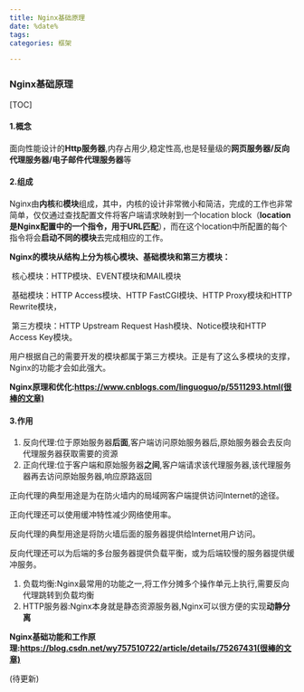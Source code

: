 ```yaml
---
title: Nginx基础原理
date: %date%
tags: 
categories: 框架

---
```




### Nginx基础原理 ###

[TOC]

#### 1.概念 ####

面向性能设计的**Http服务器**,内存占用少,稳定性高,也是轻量级的**网页服务器/反向代理服务器/电子邮件代理服务器**等

#### 2.组成 ####

Nginx由**内核**和**模块**组成，其中，内核的设计非常微小和简洁，完成的工作也非常简单，仅仅通过查找配置文件将客户端请求映射到一个location block（**location是Nginx配置中的一个指令，用于URL匹配**），而在这个location中所配置的每个指令将会**启动不同的模块**去完成相应的工作。

**Nginx的模块从结构上分为核心模块、基础模块和第三方模块：**

​	核心模块：HTTP模块、EVENT模块和MAIL模块

​	基础模块：HTTP Access模块、HTTP FastCGI模块、HTTP Proxy模块和HTTP Rewrite模块，

​	第三方模块：HTTP Upstream Request Hash模块、Notice模块和HTTP Access Key模块。

用户根据自己的需要开发的模块都属于第三方模块。正是有了这么多模块的支撑，Nginx的功能才会如此强大。

**Nginx原理和优化:https://www.cnblogs.com/linguoguo/p/5511293.html(很棒的文章)**

#### 3.作用 ####

1. 反向代理:位于原始服务器**后面**,客户端访问原始服务器后,原始服务器会去反向代理服务器获取需要的资源
2. 正向代理:位于客户端和原始服务器**之间**,客户端请求该代理服务器,该代理服务器再去访问原始服务器,响应原路返回

正向代理的典型用途是为在防火墙内的局域网客户端提供访问Internet的途径。 

正向代理还可以使用缓冲特性减少网络使用率。 



反向代理的典型用途是将防火墙后面的服务器提供给Internet用户访问。 

反向代理还可以为后端的多台服务器提供负载平衡，或为后端较慢的服务器提供缓冲服务。 



1. 负载均衡:Nginx最常用的功能之一,将工作分摊多个操作单元上执行,需要反向代理跳转到负载均衡
2. HTTP服务器:Nginx本身就是静态资源服务器,Nginx可以很方便的实现**动静分离**

**Nginx基础功能和工作原理:https://blog.csdn.net/wy757510722/article/details/75267431(很棒的文章)**

(待更新)



